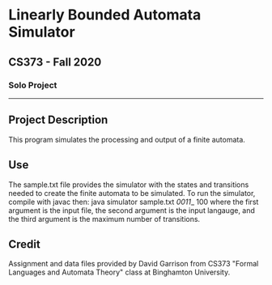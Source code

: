 # Linearly Bounded Automata Simulator
## CS373 - Fall 2020
### Solo Project

***

## Project Description

This program simulates the processing and output of a finite automata.

## Use

The sample.txt file provides the simulator with the states and transitions needed to create the finite automata to be simulated.
To run the simulator, compile with javac then:
java simulator sample.txt  _0011__ 100
where the first argument is the input file, the second argument is the input langauge, and the third argument is the maximum number of transitions.

## Credit

Assignment and data files provided by David Garrison from CS373 "Formal Languages and Automata Theory" class at Binghamton University.
